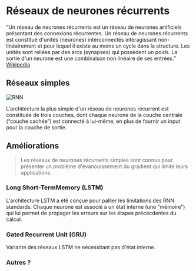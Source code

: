# Réseaux de neurones récurrents

“Un réseau de neurones récurrents est un réseau de neurones artificiels présentant des connexions récurrentes. Un réseau de neurones récurrents est constitué d'unités (neurones) interconnectés interagissant non-linéairement et pour lequel il existe au moins un cycle dans la structure. Les unités sont reliées par des arcs (synapses) qui possèdent un poids. La sortie d'un neurone est une combinaison non linéaire de ses entrées.”
[Wikipedia](https://www.wikiwand.com/fr/R%C3%A9seau_de_neurones_r%C3%A9currents)

## Réseaux simples

![RNN](https://upload.wikimedia.org/wikipedia/commons/thumb/8/8f/Elman_srnn.png/440px-Elman_srnn.png)

L'architecture la plus simple d'un réseau de neurones récurrent est constituée de trois couches, dont chaque neurone de la couche centrale (“couche cachée”) est connecté à lui-même, en plus de fournir un input pour la couche de sortie.

## Améliorations

> Les réseaux de neurones récurrents simples sont connus pour présenter un problème d'évanouissement du gradient qui limite leurs applications.

### Long Short-TermMemory (LSTM)

L'architecture LSTM a été conçue pour pallier les limitations des RNN standards. Chaque neurone est associé à un état interne (une “mémoire”) qui lui permet de propager les erreurs sur les étapes précécdentes du calcul.

### Gated Recurrent Unit (GRU)

Variante des réseaux LSTM ne nécessitant pas d'état interne.

### Autres ?
